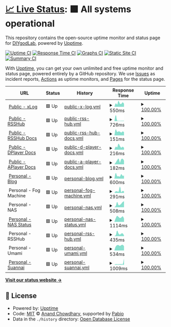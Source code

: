 # [📈 Live Status](https://status.diygod.me): <!--live status--> **🟩 All systems operational**

This repository contains the open-source uptime monitor and status page for [DIYgodLab](https://status.diygod.me), powered by [Upptime](https://github.com/upptime/upptime).

[![Uptime CI](https://github.com/DIYgodLab/upptime/workflows/Uptime%20CI/badge.svg)](https://github.com/DIYgodLab/upptime/actions?query=workflow%3A%22Uptime+CI%22)
[![Response Time CI](https://github.com/DIYgodLab/upptime/workflows/Response%20Time%20CI/badge.svg)](https://github.com/DIYgodLab/upptime/actions?query=workflow%3A%22Response+Time+CI%22)
[![Graphs CI](https://github.com/DIYgodLab/upptime/workflows/Graphs%20CI/badge.svg)](https://github.com/DIYgodLab/upptime/actions?query=workflow%3A%22Graphs+CI%22)
[![Static Site CI](https://github.com/DIYgodLab/upptime/workflows/Static%20Site%20CI/badge.svg)](https://github.com/DIYgodLab/upptime/actions?query=workflow%3A%22Static+Site+CI%22)
[![Summary CI](https://github.com/DIYgodLab/upptime/workflows/Summary%20CI/badge.svg)](https://github.com/DIYgodLab/upptime/actions?query=workflow%3A%22Summary+CI%22)

With [Upptime](https://upptime.js.org), you can get your own unlimited and free uptime monitor and status page, powered entirely by a GitHub repository. We use [Issues](https://github.com/DIYgodLab/upptime/issues) as incident reports, [Actions](https://github.com/DIYgodLab/upptime/actions) as uptime monitors, and [Pages](https://status.diygod.me) for the status page.

<!--start: status pages-->
<!-- This summary is generated by Upptime (https://github.com/upptime/upptime) -->
<!-- Do not edit this manually, your changes will be overwritten -->
<!-- prettier-ignore -->
| URL | Status | History | Response Time | Uptime |
| --- | ------ | ------- | ------------- | ------ |
| <img alt="" src="https://icons.duckduckgo.com/ip3/xlog.app.ico" height="13"> [Public - xLog](https://xlog.app) | 🟩 Up | [public-x-log.yml](https://github.com/DIYgodLab/upptime/commits/HEAD/history/public-x-log.yml) | <details><summary><img alt="Response time graph" src="./graphs/public-x-log/response-time-week.png" height="20"> 550ms</summary><br><a href="https://status.diygod.me/history/public-x-log"><img alt="Response time 523" src="https://img.shields.io/endpoint?url=https%3A%2F%2Fraw.githubusercontent.com%2FDIYgodLab%2Fupptime%2FHEAD%2Fapi%2Fpublic-x-log%2Fresponse-time.json"></a><br><a href="https://status.diygod.me/history/public-x-log"><img alt="24-hour response time 478" src="https://img.shields.io/endpoint?url=https%3A%2F%2Fraw.githubusercontent.com%2FDIYgodLab%2Fupptime%2FHEAD%2Fapi%2Fpublic-x-log%2Fresponse-time-day.json"></a><br><a href="https://status.diygod.me/history/public-x-log"><img alt="7-day response time 550" src="https://img.shields.io/endpoint?url=https%3A%2F%2Fraw.githubusercontent.com%2FDIYgodLab%2Fupptime%2FHEAD%2Fapi%2Fpublic-x-log%2Fresponse-time-week.json"></a><br><a href="https://status.diygod.me/history/public-x-log"><img alt="30-day response time 591" src="https://img.shields.io/endpoint?url=https%3A%2F%2Fraw.githubusercontent.com%2FDIYgodLab%2Fupptime%2FHEAD%2Fapi%2Fpublic-x-log%2Fresponse-time-month.json"></a><br><a href="https://status.diygod.me/history/public-x-log"><img alt="1-year response time 523" src="https://img.shields.io/endpoint?url=https%3A%2F%2Fraw.githubusercontent.com%2FDIYgodLab%2Fupptime%2FHEAD%2Fapi%2Fpublic-x-log%2Fresponse-time-year.json"></a></details> | <details><summary><a href="https://status.diygod.me/history/public-x-log">100.00%</a></summary><a href="https://status.diygod.me/history/public-x-log"><img alt="All-time uptime 99.99%" src="https://img.shields.io/endpoint?url=https%3A%2F%2Fraw.githubusercontent.com%2FDIYgodLab%2Fupptime%2FHEAD%2Fapi%2Fpublic-x-log%2Fuptime.json"></a><br><a href="https://status.diygod.me/history/public-x-log"><img alt="24-hour uptime 100.00%" src="https://img.shields.io/endpoint?url=https%3A%2F%2Fraw.githubusercontent.com%2FDIYgodLab%2Fupptime%2FHEAD%2Fapi%2Fpublic-x-log%2Fuptime-day.json"></a><br><a href="https://status.diygod.me/history/public-x-log"><img alt="7-day uptime 100.00%" src="https://img.shields.io/endpoint?url=https%3A%2F%2Fraw.githubusercontent.com%2FDIYgodLab%2Fupptime%2FHEAD%2Fapi%2Fpublic-x-log%2Fuptime-week.json"></a><br><a href="https://status.diygod.me/history/public-x-log"><img alt="30-day uptime 100.00%" src="https://img.shields.io/endpoint?url=https%3A%2F%2Fraw.githubusercontent.com%2FDIYgodLab%2Fupptime%2FHEAD%2Fapi%2Fpublic-x-log%2Fuptime-month.json"></a><br><a href="https://status.diygod.me/history/public-x-log"><img alt="1-year uptime 99.99%" src="https://img.shields.io/endpoint?url=https%3A%2F%2Fraw.githubusercontent.com%2FDIYgodLab%2Fupptime%2FHEAD%2Fapi%2Fpublic-x-log%2Fuptime-year.json"></a></details>
| <img alt="" src="https://icons.duckduckgo.com/ip3/rsshub.app.ico" height="13"> [Public - RSSHub](https://rsshub.app) | 🟩 Up | [public-rss-hub.yml](https://github.com/DIYgodLab/upptime/commits/HEAD/history/public-rss-hub.yml) | <details><summary><img alt="Response time graph" src="./graphs/public-rss-hub/response-time-week.png" height="20"> 726ms</summary><br><a href="https://status.diygod.me/history/public-rss-hub"><img alt="Response time 926" src="https://img.shields.io/endpoint?url=https%3A%2F%2Fraw.githubusercontent.com%2FDIYgodLab%2Fupptime%2FHEAD%2Fapi%2Fpublic-rss-hub%2Fresponse-time.json"></a><br><a href="https://status.diygod.me/history/public-rss-hub"><img alt="24-hour response time 218" src="https://img.shields.io/endpoint?url=https%3A%2F%2Fraw.githubusercontent.com%2FDIYgodLab%2Fupptime%2FHEAD%2Fapi%2Fpublic-rss-hub%2Fresponse-time-day.json"></a><br><a href="https://status.diygod.me/history/public-rss-hub"><img alt="7-day response time 726" src="https://img.shields.io/endpoint?url=https%3A%2F%2Fraw.githubusercontent.com%2FDIYgodLab%2Fupptime%2FHEAD%2Fapi%2Fpublic-rss-hub%2Fresponse-time-week.json"></a><br><a href="https://status.diygod.me/history/public-rss-hub"><img alt="30-day response time 1901" src="https://img.shields.io/endpoint?url=https%3A%2F%2Fraw.githubusercontent.com%2FDIYgodLab%2Fupptime%2FHEAD%2Fapi%2Fpublic-rss-hub%2Fresponse-time-month.json"></a><br><a href="https://status.diygod.me/history/public-rss-hub"><img alt="1-year response time 926" src="https://img.shields.io/endpoint?url=https%3A%2F%2Fraw.githubusercontent.com%2FDIYgodLab%2Fupptime%2FHEAD%2Fapi%2Fpublic-rss-hub%2Fresponse-time-year.json"></a></details> | <details><summary><a href="https://status.diygod.me/history/public-rss-hub">100.00%</a></summary><a href="https://status.diygod.me/history/public-rss-hub"><img alt="All-time uptime 100.00%" src="https://img.shields.io/endpoint?url=https%3A%2F%2Fraw.githubusercontent.com%2FDIYgodLab%2Fupptime%2FHEAD%2Fapi%2Fpublic-rss-hub%2Fuptime.json"></a><br><a href="https://status.diygod.me/history/public-rss-hub"><img alt="24-hour uptime 100.00%" src="https://img.shields.io/endpoint?url=https%3A%2F%2Fraw.githubusercontent.com%2FDIYgodLab%2Fupptime%2FHEAD%2Fapi%2Fpublic-rss-hub%2Fuptime-day.json"></a><br><a href="https://status.diygod.me/history/public-rss-hub"><img alt="7-day uptime 100.00%" src="https://img.shields.io/endpoint?url=https%3A%2F%2Fraw.githubusercontent.com%2FDIYgodLab%2Fupptime%2FHEAD%2Fapi%2Fpublic-rss-hub%2Fuptime-week.json"></a><br><a href="https://status.diygod.me/history/public-rss-hub"><img alt="30-day uptime 100.00%" src="https://img.shields.io/endpoint?url=https%3A%2F%2Fraw.githubusercontent.com%2FDIYgodLab%2Fupptime%2FHEAD%2Fapi%2Fpublic-rss-hub%2Fuptime-month.json"></a><br><a href="https://status.diygod.me/history/public-rss-hub"><img alt="1-year uptime 100.00%" src="https://img.shields.io/endpoint?url=https%3A%2F%2Fraw.githubusercontent.com%2FDIYgodLab%2Fupptime%2FHEAD%2Fapi%2Fpublic-rss-hub%2Fuptime-year.json"></a></details>
| <img alt="" src="https://icons.duckduckgo.com/ip3/docs.rsshub.app.ico" height="13"> [Public - RSSHub Docs](https://docs.rsshub.app) | 🟩 Up | [public-rss-hub-docs.yml](https://github.com/DIYgodLab/upptime/commits/HEAD/history/public-rss-hub-docs.yml) | <details><summary><img alt="Response time graph" src="./graphs/public-rss-hub-docs/response-time-week.png" height="20"> 151ms</summary><br><a href="https://status.diygod.me/history/public-rss-hub-docs"><img alt="Response time 146" src="https://img.shields.io/endpoint?url=https%3A%2F%2Fraw.githubusercontent.com%2FDIYgodLab%2Fupptime%2FHEAD%2Fapi%2Fpublic-rss-hub-docs%2Fresponse-time.json"></a><br><a href="https://status.diygod.me/history/public-rss-hub-docs"><img alt="24-hour response time 129" src="https://img.shields.io/endpoint?url=https%3A%2F%2Fraw.githubusercontent.com%2FDIYgodLab%2Fupptime%2FHEAD%2Fapi%2Fpublic-rss-hub-docs%2Fresponse-time-day.json"></a><br><a href="https://status.diygod.me/history/public-rss-hub-docs"><img alt="7-day response time 151" src="https://img.shields.io/endpoint?url=https%3A%2F%2Fraw.githubusercontent.com%2FDIYgodLab%2Fupptime%2FHEAD%2Fapi%2Fpublic-rss-hub-docs%2Fresponse-time-week.json"></a><br><a href="https://status.diygod.me/history/public-rss-hub-docs"><img alt="30-day response time 162" src="https://img.shields.io/endpoint?url=https%3A%2F%2Fraw.githubusercontent.com%2FDIYgodLab%2Fupptime%2FHEAD%2Fapi%2Fpublic-rss-hub-docs%2Fresponse-time-month.json"></a><br><a href="https://status.diygod.me/history/public-rss-hub-docs"><img alt="1-year response time 146" src="https://img.shields.io/endpoint?url=https%3A%2F%2Fraw.githubusercontent.com%2FDIYgodLab%2Fupptime%2FHEAD%2Fapi%2Fpublic-rss-hub-docs%2Fresponse-time-year.json"></a></details> | <details><summary><a href="https://status.diygod.me/history/public-rss-hub-docs">100.00%</a></summary><a href="https://status.diygod.me/history/public-rss-hub-docs"><img alt="All-time uptime 99.99%" src="https://img.shields.io/endpoint?url=https%3A%2F%2Fraw.githubusercontent.com%2FDIYgodLab%2Fupptime%2FHEAD%2Fapi%2Fpublic-rss-hub-docs%2Fuptime.json"></a><br><a href="https://status.diygod.me/history/public-rss-hub-docs"><img alt="24-hour uptime 100.00%" src="https://img.shields.io/endpoint?url=https%3A%2F%2Fraw.githubusercontent.com%2FDIYgodLab%2Fupptime%2FHEAD%2Fapi%2Fpublic-rss-hub-docs%2Fuptime-day.json"></a><br><a href="https://status.diygod.me/history/public-rss-hub-docs"><img alt="7-day uptime 100.00%" src="https://img.shields.io/endpoint?url=https%3A%2F%2Fraw.githubusercontent.com%2FDIYgodLab%2Fupptime%2FHEAD%2Fapi%2Fpublic-rss-hub-docs%2Fuptime-week.json"></a><br><a href="https://status.diygod.me/history/public-rss-hub-docs"><img alt="30-day uptime 100.00%" src="https://img.shields.io/endpoint?url=https%3A%2F%2Fraw.githubusercontent.com%2FDIYgodLab%2Fupptime%2FHEAD%2Fapi%2Fpublic-rss-hub-docs%2Fuptime-month.json"></a><br><a href="https://status.diygod.me/history/public-rss-hub-docs"><img alt="1-year uptime 99.99%" src="https://img.shields.io/endpoint?url=https%3A%2F%2Fraw.githubusercontent.com%2FDIYgodLab%2Fupptime%2FHEAD%2Fapi%2Fpublic-rss-hub-docs%2Fuptime-year.json"></a></details>
| <img alt="" src="https://icons.duckduckgo.com/ip3/dplayer.diygod.dev.ico" height="13"> [Public - DPlayer Docs](https://dplayer.diygod.dev) | 🟩 Up | [public-d-player-docs.yml](https://github.com/DIYgodLab/upptime/commits/HEAD/history/public-d-player-docs.yml) | <details><summary><img alt="Response time graph" src="./graphs/public-d-player-docs/response-time-week.png" height="20"> 216ms</summary><br><a href="https://status.diygod.me/history/public-d-player-docs"><img alt="Response time 170" src="https://img.shields.io/endpoint?url=https%3A%2F%2Fraw.githubusercontent.com%2FDIYgodLab%2Fupptime%2FHEAD%2Fapi%2Fpublic-d-player-docs%2Fresponse-time.json"></a><br><a href="https://status.diygod.me/history/public-d-player-docs"><img alt="24-hour response time 134" src="https://img.shields.io/endpoint?url=https%3A%2F%2Fraw.githubusercontent.com%2FDIYgodLab%2Fupptime%2FHEAD%2Fapi%2Fpublic-d-player-docs%2Fresponse-time-day.json"></a><br><a href="https://status.diygod.me/history/public-d-player-docs"><img alt="7-day response time 216" src="https://img.shields.io/endpoint?url=https%3A%2F%2Fraw.githubusercontent.com%2FDIYgodLab%2Fupptime%2FHEAD%2Fapi%2Fpublic-d-player-docs%2Fresponse-time-week.json"></a><br><a href="https://status.diygod.me/history/public-d-player-docs"><img alt="30-day response time 174" src="https://img.shields.io/endpoint?url=https%3A%2F%2Fraw.githubusercontent.com%2FDIYgodLab%2Fupptime%2FHEAD%2Fapi%2Fpublic-d-player-docs%2Fresponse-time-month.json"></a><br><a href="https://status.diygod.me/history/public-d-player-docs"><img alt="1-year response time 170" src="https://img.shields.io/endpoint?url=https%3A%2F%2Fraw.githubusercontent.com%2FDIYgodLab%2Fupptime%2FHEAD%2Fapi%2Fpublic-d-player-docs%2Fresponse-time-year.json"></a></details> | <details><summary><a href="https://status.diygod.me/history/public-d-player-docs">100.00%</a></summary><a href="https://status.diygod.me/history/public-d-player-docs"><img alt="All-time uptime 100.00%" src="https://img.shields.io/endpoint?url=https%3A%2F%2Fraw.githubusercontent.com%2FDIYgodLab%2Fupptime%2FHEAD%2Fapi%2Fpublic-d-player-docs%2Fuptime.json"></a><br><a href="https://status.diygod.me/history/public-d-player-docs"><img alt="24-hour uptime 100.00%" src="https://img.shields.io/endpoint?url=https%3A%2F%2Fraw.githubusercontent.com%2FDIYgodLab%2Fupptime%2FHEAD%2Fapi%2Fpublic-d-player-docs%2Fuptime-day.json"></a><br><a href="https://status.diygod.me/history/public-d-player-docs"><img alt="7-day uptime 100.00%" src="https://img.shields.io/endpoint?url=https%3A%2F%2Fraw.githubusercontent.com%2FDIYgodLab%2Fupptime%2FHEAD%2Fapi%2Fpublic-d-player-docs%2Fuptime-week.json"></a><br><a href="https://status.diygod.me/history/public-d-player-docs"><img alt="30-day uptime 100.00%" src="https://img.shields.io/endpoint?url=https%3A%2F%2Fraw.githubusercontent.com%2FDIYgodLab%2Fupptime%2FHEAD%2Fapi%2Fpublic-d-player-docs%2Fuptime-month.json"></a><br><a href="https://status.diygod.me/history/public-d-player-docs"><img alt="1-year uptime 100.00%" src="https://img.shields.io/endpoint?url=https%3A%2F%2Fraw.githubusercontent.com%2FDIYgodLab%2Fupptime%2FHEAD%2Fapi%2Fpublic-d-player-docs%2Fuptime-year.json"></a></details>
| <img alt="" src="https://icons.duckduckgo.com/ip3/aplayer.js.org.ico" height="13"> [Public - APlayer Docs](https://aplayer.js.org) | 🟩 Up | [public-a-player-docs.yml](https://github.com/DIYgodLab/upptime/commits/HEAD/history/public-a-player-docs.yml) | <details><summary><img alt="Response time graph" src="./graphs/public-a-player-docs/response-time-week.png" height="20"> 182ms</summary><br><a href="https://status.diygod.me/history/public-a-player-docs"><img alt="Response time 204" src="https://img.shields.io/endpoint?url=https%3A%2F%2Fraw.githubusercontent.com%2FDIYgodLab%2Fupptime%2FHEAD%2Fapi%2Fpublic-a-player-docs%2Fresponse-time.json"></a><br><a href="https://status.diygod.me/history/public-a-player-docs"><img alt="24-hour response time 167" src="https://img.shields.io/endpoint?url=https%3A%2F%2Fraw.githubusercontent.com%2FDIYgodLab%2Fupptime%2FHEAD%2Fapi%2Fpublic-a-player-docs%2Fresponse-time-day.json"></a><br><a href="https://status.diygod.me/history/public-a-player-docs"><img alt="7-day response time 182" src="https://img.shields.io/endpoint?url=https%3A%2F%2Fraw.githubusercontent.com%2FDIYgodLab%2Fupptime%2FHEAD%2Fapi%2Fpublic-a-player-docs%2Fresponse-time-week.json"></a><br><a href="https://status.diygod.me/history/public-a-player-docs"><img alt="30-day response time 197" src="https://img.shields.io/endpoint?url=https%3A%2F%2Fraw.githubusercontent.com%2FDIYgodLab%2Fupptime%2FHEAD%2Fapi%2Fpublic-a-player-docs%2Fresponse-time-month.json"></a><br><a href="https://status.diygod.me/history/public-a-player-docs"><img alt="1-year response time 204" src="https://img.shields.io/endpoint?url=https%3A%2F%2Fraw.githubusercontent.com%2FDIYgodLab%2Fupptime%2FHEAD%2Fapi%2Fpublic-a-player-docs%2Fresponse-time-year.json"></a></details> | <details><summary><a href="https://status.diygod.me/history/public-a-player-docs">100.00%</a></summary><a href="https://status.diygod.me/history/public-a-player-docs"><img alt="All-time uptime 100.00%" src="https://img.shields.io/endpoint?url=https%3A%2F%2Fraw.githubusercontent.com%2FDIYgodLab%2Fupptime%2FHEAD%2Fapi%2Fpublic-a-player-docs%2Fuptime.json"></a><br><a href="https://status.diygod.me/history/public-a-player-docs"><img alt="24-hour uptime 100.00%" src="https://img.shields.io/endpoint?url=https%3A%2F%2Fraw.githubusercontent.com%2FDIYgodLab%2Fupptime%2FHEAD%2Fapi%2Fpublic-a-player-docs%2Fuptime-day.json"></a><br><a href="https://status.diygod.me/history/public-a-player-docs"><img alt="7-day uptime 100.00%" src="https://img.shields.io/endpoint?url=https%3A%2F%2Fraw.githubusercontent.com%2FDIYgodLab%2Fupptime%2FHEAD%2Fapi%2Fpublic-a-player-docs%2Fuptime-week.json"></a><br><a href="https://status.diygod.me/history/public-a-player-docs"><img alt="30-day uptime 100.00%" src="https://img.shields.io/endpoint?url=https%3A%2F%2Fraw.githubusercontent.com%2FDIYgodLab%2Fupptime%2FHEAD%2Fapi%2Fpublic-a-player-docs%2Fuptime-month.json"></a><br><a href="https://status.diygod.me/history/public-a-player-docs"><img alt="1-year uptime 100.00%" src="https://img.shields.io/endpoint?url=https%3A%2F%2Fraw.githubusercontent.com%2FDIYgodLab%2Fupptime%2FHEAD%2Fapi%2Fpublic-a-player-docs%2Fuptime-year.json"></a></details>
| <img alt="" src="https://icons.duckduckgo.com/ip3/diygod.cc.ico" height="13"> [Personal - Blog](https://diygod.cc) | 🟩 Up | [personal-blog.yml](https://github.com/DIYgodLab/upptime/commits/HEAD/history/personal-blog.yml) | <details><summary><img alt="Response time graph" src="./graphs/personal-blog/response-time-week.png" height="20"> 600ms</summary><br><a href="https://status.diygod.me/history/personal-blog"><img alt="Response time 633" src="https://img.shields.io/endpoint?url=https%3A%2F%2Fraw.githubusercontent.com%2FDIYgodLab%2Fupptime%2FHEAD%2Fapi%2Fpersonal-blog%2Fresponse-time.json"></a><br><a href="https://status.diygod.me/history/personal-blog"><img alt="24-hour response time 547" src="https://img.shields.io/endpoint?url=https%3A%2F%2Fraw.githubusercontent.com%2FDIYgodLab%2Fupptime%2FHEAD%2Fapi%2Fpersonal-blog%2Fresponse-time-day.json"></a><br><a href="https://status.diygod.me/history/personal-blog"><img alt="7-day response time 600" src="https://img.shields.io/endpoint?url=https%3A%2F%2Fraw.githubusercontent.com%2FDIYgodLab%2Fupptime%2FHEAD%2Fapi%2Fpersonal-blog%2Fresponse-time-week.json"></a><br><a href="https://status.diygod.me/history/personal-blog"><img alt="30-day response time 604" src="https://img.shields.io/endpoint?url=https%3A%2F%2Fraw.githubusercontent.com%2FDIYgodLab%2Fupptime%2FHEAD%2Fapi%2Fpersonal-blog%2Fresponse-time-month.json"></a><br><a href="https://status.diygod.me/history/personal-blog"><img alt="1-year response time 633" src="https://img.shields.io/endpoint?url=https%3A%2F%2Fraw.githubusercontent.com%2FDIYgodLab%2Fupptime%2FHEAD%2Fapi%2Fpersonal-blog%2Fresponse-time-year.json"></a></details> | <details><summary><a href="https://status.diygod.me/history/personal-blog">100.00%</a></summary><a href="https://status.diygod.me/history/personal-blog"><img alt="All-time uptime 100.00%" src="https://img.shields.io/endpoint?url=https%3A%2F%2Fraw.githubusercontent.com%2FDIYgodLab%2Fupptime%2FHEAD%2Fapi%2Fpersonal-blog%2Fuptime.json"></a><br><a href="https://status.diygod.me/history/personal-blog"><img alt="24-hour uptime 100.00%" src="https://img.shields.io/endpoint?url=https%3A%2F%2Fraw.githubusercontent.com%2FDIYgodLab%2Fupptime%2FHEAD%2Fapi%2Fpersonal-blog%2Fuptime-day.json"></a><br><a href="https://status.diygod.me/history/personal-blog"><img alt="7-day uptime 100.00%" src="https://img.shields.io/endpoint?url=https%3A%2F%2Fraw.githubusercontent.com%2FDIYgodLab%2Fupptime%2FHEAD%2Fapi%2Fpersonal-blog%2Fuptime-week.json"></a><br><a href="https://status.diygod.me/history/personal-blog"><img alt="30-day uptime 100.00%" src="https://img.shields.io/endpoint?url=https%3A%2F%2Fraw.githubusercontent.com%2FDIYgodLab%2Fupptime%2FHEAD%2Fapi%2Fpersonal-blog%2Fuptime-month.json"></a><br><a href="https://status.diygod.me/history/personal-blog"><img alt="1-year uptime 100.00%" src="https://img.shields.io/endpoint?url=https%3A%2F%2Fraw.githubusercontent.com%2FDIYgodLab%2Fupptime%2FHEAD%2Fapi%2Fpersonal-blog%2Fuptime-year.json"></a></details>
| <img alt="" src="https://icons.duckduckgo.com/ip3/null.ico" height="13"> Personal - Fog Machine | 🟩 Up | [personal-fog-machine.yml](https://github.com/DIYgodLab/upptime/commits/HEAD/history/personal-fog-machine.yml) | <details><summary><img alt="Response time graph" src="./graphs/personal-fog-machine/response-time-week.png" height="20"> 291ms</summary><br><a href="https://status.diygod.me/history/personal-fog-machine"><img alt="Response time 249" src="https://img.shields.io/endpoint?url=https%3A%2F%2Fraw.githubusercontent.com%2FDIYgodLab%2Fupptime%2FHEAD%2Fapi%2Fpersonal-fog-machine%2Fresponse-time.json"></a><br><a href="https://status.diygod.me/history/personal-fog-machine"><img alt="24-hour response time 219" src="https://img.shields.io/endpoint?url=https%3A%2F%2Fraw.githubusercontent.com%2FDIYgodLab%2Fupptime%2FHEAD%2Fapi%2Fpersonal-fog-machine%2Fresponse-time-day.json"></a><br><a href="https://status.diygod.me/history/personal-fog-machine"><img alt="7-day response time 291" src="https://img.shields.io/endpoint?url=https%3A%2F%2Fraw.githubusercontent.com%2FDIYgodLab%2Fupptime%2FHEAD%2Fapi%2Fpersonal-fog-machine%2Fresponse-time-week.json"></a><br><a href="https://status.diygod.me/history/personal-fog-machine"><img alt="30-day response time 242" src="https://img.shields.io/endpoint?url=https%3A%2F%2Fraw.githubusercontent.com%2FDIYgodLab%2Fupptime%2FHEAD%2Fapi%2Fpersonal-fog-machine%2Fresponse-time-month.json"></a><br><a href="https://status.diygod.me/history/personal-fog-machine"><img alt="1-year response time 249" src="https://img.shields.io/endpoint?url=https%3A%2F%2Fraw.githubusercontent.com%2FDIYgodLab%2Fupptime%2FHEAD%2Fapi%2Fpersonal-fog-machine%2Fresponse-time-year.json"></a></details> | <details><summary><a href="https://status.diygod.me/history/personal-fog-machine">100.00%</a></summary><a href="https://status.diygod.me/history/personal-fog-machine"><img alt="All-time uptime 100.00%" src="https://img.shields.io/endpoint?url=https%3A%2F%2Fraw.githubusercontent.com%2FDIYgodLab%2Fupptime%2FHEAD%2Fapi%2Fpersonal-fog-machine%2Fuptime.json"></a><br><a href="https://status.diygod.me/history/personal-fog-machine"><img alt="24-hour uptime 100.00%" src="https://img.shields.io/endpoint?url=https%3A%2F%2Fraw.githubusercontent.com%2FDIYgodLab%2Fupptime%2FHEAD%2Fapi%2Fpersonal-fog-machine%2Fuptime-day.json"></a><br><a href="https://status.diygod.me/history/personal-fog-machine"><img alt="7-day uptime 100.00%" src="https://img.shields.io/endpoint?url=https%3A%2F%2Fraw.githubusercontent.com%2FDIYgodLab%2Fupptime%2FHEAD%2Fapi%2Fpersonal-fog-machine%2Fuptime-week.json"></a><br><a href="https://status.diygod.me/history/personal-fog-machine"><img alt="30-day uptime 100.00%" src="https://img.shields.io/endpoint?url=https%3A%2F%2Fraw.githubusercontent.com%2FDIYgodLab%2Fupptime%2FHEAD%2Fapi%2Fpersonal-fog-machine%2Fuptime-month.json"></a><br><a href="https://status.diygod.me/history/personal-fog-machine"><img alt="1-year uptime 100.00%" src="https://img.shields.io/endpoint?url=https%3A%2F%2Fraw.githubusercontent.com%2FDIYgodLab%2Fupptime%2FHEAD%2Fapi%2Fpersonal-fog-machine%2Fuptime-year.json"></a></details>
| <img alt="" src="https://icons.duckduckgo.com/ip3/null.ico" height="13"> Personal - NAS | 🟩 Up | [personal-nas.yml](https://github.com/DIYgodLab/upptime/commits/HEAD/history/personal-nas.yml) | <details><summary><img alt="Response time graph" src="./graphs/personal-nas/response-time-week.png" height="20"> 508ms</summary><br><a href="https://status.diygod.me/history/personal-nas"><img alt="Response time 571" src="https://img.shields.io/endpoint?url=https%3A%2F%2Fraw.githubusercontent.com%2FDIYgodLab%2Fupptime%2FHEAD%2Fapi%2Fpersonal-nas%2Fresponse-time.json"></a><br><a href="https://status.diygod.me/history/personal-nas"><img alt="24-hour response time 840" src="https://img.shields.io/endpoint?url=https%3A%2F%2Fraw.githubusercontent.com%2FDIYgodLab%2Fupptime%2FHEAD%2Fapi%2Fpersonal-nas%2Fresponse-time-day.json"></a><br><a href="https://status.diygod.me/history/personal-nas"><img alt="7-day response time 508" src="https://img.shields.io/endpoint?url=https%3A%2F%2Fraw.githubusercontent.com%2FDIYgodLab%2Fupptime%2FHEAD%2Fapi%2Fpersonal-nas%2Fresponse-time-week.json"></a><br><a href="https://status.diygod.me/history/personal-nas"><img alt="30-day response time 632" src="https://img.shields.io/endpoint?url=https%3A%2F%2Fraw.githubusercontent.com%2FDIYgodLab%2Fupptime%2FHEAD%2Fapi%2Fpersonal-nas%2Fresponse-time-month.json"></a><br><a href="https://status.diygod.me/history/personal-nas"><img alt="1-year response time 571" src="https://img.shields.io/endpoint?url=https%3A%2F%2Fraw.githubusercontent.com%2FDIYgodLab%2Fupptime%2FHEAD%2Fapi%2Fpersonal-nas%2Fresponse-time-year.json"></a></details> | <details><summary><a href="https://status.diygod.me/history/personal-nas">100.00%</a></summary><a href="https://status.diygod.me/history/personal-nas"><img alt="All-time uptime 100.00%" src="https://img.shields.io/endpoint?url=https%3A%2F%2Fraw.githubusercontent.com%2FDIYgodLab%2Fupptime%2FHEAD%2Fapi%2Fpersonal-nas%2Fuptime.json"></a><br><a href="https://status.diygod.me/history/personal-nas"><img alt="24-hour uptime 100.00%" src="https://img.shields.io/endpoint?url=https%3A%2F%2Fraw.githubusercontent.com%2FDIYgodLab%2Fupptime%2FHEAD%2Fapi%2Fpersonal-nas%2Fuptime-day.json"></a><br><a href="https://status.diygod.me/history/personal-nas"><img alt="7-day uptime 100.00%" src="https://img.shields.io/endpoint?url=https%3A%2F%2Fraw.githubusercontent.com%2FDIYgodLab%2Fupptime%2FHEAD%2Fapi%2Fpersonal-nas%2Fuptime-week.json"></a><br><a href="https://status.diygod.me/history/personal-nas"><img alt="30-day uptime 100.00%" src="https://img.shields.io/endpoint?url=https%3A%2F%2Fraw.githubusercontent.com%2FDIYgodLab%2Fupptime%2FHEAD%2Fapi%2Fpersonal-nas%2Fuptime-month.json"></a><br><a href="https://status.diygod.me/history/personal-nas"><img alt="1-year uptime 100.00%" src="https://img.shields.io/endpoint?url=https%3A%2F%2Fraw.githubusercontent.com%2FDIYgodLab%2Fupptime%2FHEAD%2Fapi%2Fpersonal-nas%2Fuptime-year.json"></a></details>
| <img alt="" src="https://icons.duckduckgo.com/ip3/nas-status.diygod.me.ico" height="13"> [Personal - NAS Status](https://nas-status.diygod.me) | 🟩 Up | [personal-nas-status.yml](https://github.com/DIYgodLab/upptime/commits/HEAD/history/personal-nas-status.yml) | <details><summary><img alt="Response time graph" src="./graphs/personal-nas-status/response-time-week.png" height="20"> 1114ms</summary><br><a href="https://status.diygod.me/history/personal-nas-status"><img alt="Response time 1330" src="https://img.shields.io/endpoint?url=https%3A%2F%2Fraw.githubusercontent.com%2FDIYgodLab%2Fupptime%2FHEAD%2Fapi%2Fpersonal-nas-status%2Fresponse-time.json"></a><br><a href="https://status.diygod.me/history/personal-nas-status"><img alt="24-hour response time 812" src="https://img.shields.io/endpoint?url=https%3A%2F%2Fraw.githubusercontent.com%2FDIYgodLab%2Fupptime%2FHEAD%2Fapi%2Fpersonal-nas-status%2Fresponse-time-day.json"></a><br><a href="https://status.diygod.me/history/personal-nas-status"><img alt="7-day response time 1114" src="https://img.shields.io/endpoint?url=https%3A%2F%2Fraw.githubusercontent.com%2FDIYgodLab%2Fupptime%2FHEAD%2Fapi%2Fpersonal-nas-status%2Fresponse-time-week.json"></a><br><a href="https://status.diygod.me/history/personal-nas-status"><img alt="30-day response time 998" src="https://img.shields.io/endpoint?url=https%3A%2F%2Fraw.githubusercontent.com%2FDIYgodLab%2Fupptime%2FHEAD%2Fapi%2Fpersonal-nas-status%2Fresponse-time-month.json"></a><br><a href="https://status.diygod.me/history/personal-nas-status"><img alt="1-year response time 1330" src="https://img.shields.io/endpoint?url=https%3A%2F%2Fraw.githubusercontent.com%2FDIYgodLab%2Fupptime%2FHEAD%2Fapi%2Fpersonal-nas-status%2Fresponse-time-year.json"></a></details> | <details><summary><a href="https://status.diygod.me/history/personal-nas-status">100.00%</a></summary><a href="https://status.diygod.me/history/personal-nas-status"><img alt="All-time uptime 88.78%" src="https://img.shields.io/endpoint?url=https%3A%2F%2Fraw.githubusercontent.com%2FDIYgodLab%2Fupptime%2FHEAD%2Fapi%2Fpersonal-nas-status%2Fuptime.json"></a><br><a href="https://status.diygod.me/history/personal-nas-status"><img alt="24-hour uptime 100.00%" src="https://img.shields.io/endpoint?url=https%3A%2F%2Fraw.githubusercontent.com%2FDIYgodLab%2Fupptime%2FHEAD%2Fapi%2Fpersonal-nas-status%2Fuptime-day.json"></a><br><a href="https://status.diygod.me/history/personal-nas-status"><img alt="7-day uptime 100.00%" src="https://img.shields.io/endpoint?url=https%3A%2F%2Fraw.githubusercontent.com%2FDIYgodLab%2Fupptime%2FHEAD%2Fapi%2Fpersonal-nas-status%2Fuptime-week.json"></a><br><a href="https://status.diygod.me/history/personal-nas-status"><img alt="30-day uptime 89.80%" src="https://img.shields.io/endpoint?url=https%3A%2F%2Fraw.githubusercontent.com%2FDIYgodLab%2Fupptime%2FHEAD%2Fapi%2Fpersonal-nas-status%2Fuptime-month.json"></a><br><a href="https://status.diygod.me/history/personal-nas-status"><img alt="1-year uptime 88.78%" src="https://img.shields.io/endpoint?url=https%3A%2F%2Fraw.githubusercontent.com%2FDIYgodLab%2Fupptime%2FHEAD%2Fapi%2Fpersonal-nas-status%2Fuptime-year.json"></a></details>
| <img alt="" src="https://icons.duckduckgo.com/ip3/null.ico" height="13"> Personal - RSSHub | 🟩 Up | [personal-rss-hub.yml](https://github.com/DIYgodLab/upptime/commits/HEAD/history/personal-rss-hub.yml) | <details><summary><img alt="Response time graph" src="./graphs/personal-rss-hub/response-time-week.png" height="20"> 435ms</summary><br><a href="https://status.diygod.me/history/personal-rss-hub"><img alt="Response time 1788" src="https://img.shields.io/endpoint?url=https%3A%2F%2Fraw.githubusercontent.com%2FDIYgodLab%2Fupptime%2FHEAD%2Fapi%2Fpersonal-rss-hub%2Fresponse-time.json"></a><br><a href="https://status.diygod.me/history/personal-rss-hub"><img alt="24-hour response time 118" src="https://img.shields.io/endpoint?url=https%3A%2F%2Fraw.githubusercontent.com%2FDIYgodLab%2Fupptime%2FHEAD%2Fapi%2Fpersonal-rss-hub%2Fresponse-time-day.json"></a><br><a href="https://status.diygod.me/history/personal-rss-hub"><img alt="7-day response time 435" src="https://img.shields.io/endpoint?url=https%3A%2F%2Fraw.githubusercontent.com%2FDIYgodLab%2Fupptime%2FHEAD%2Fapi%2Fpersonal-rss-hub%2Fresponse-time-week.json"></a><br><a href="https://status.diygod.me/history/personal-rss-hub"><img alt="30-day response time 505" src="https://img.shields.io/endpoint?url=https%3A%2F%2Fraw.githubusercontent.com%2FDIYgodLab%2Fupptime%2FHEAD%2Fapi%2Fpersonal-rss-hub%2Fresponse-time-month.json"></a><br><a href="https://status.diygod.me/history/personal-rss-hub"><img alt="1-year response time 1788" src="https://img.shields.io/endpoint?url=https%3A%2F%2Fraw.githubusercontent.com%2FDIYgodLab%2Fupptime%2FHEAD%2Fapi%2Fpersonal-rss-hub%2Fresponse-time-year.json"></a></details> | <details><summary><a href="https://status.diygod.me/history/personal-rss-hub">100.00%</a></summary><a href="https://status.diygod.me/history/personal-rss-hub"><img alt="All-time uptime 99.79%" src="https://img.shields.io/endpoint?url=https%3A%2F%2Fraw.githubusercontent.com%2FDIYgodLab%2Fupptime%2FHEAD%2Fapi%2Fpersonal-rss-hub%2Fuptime.json"></a><br><a href="https://status.diygod.me/history/personal-rss-hub"><img alt="24-hour uptime 100.00%" src="https://img.shields.io/endpoint?url=https%3A%2F%2Fraw.githubusercontent.com%2FDIYgodLab%2Fupptime%2FHEAD%2Fapi%2Fpersonal-rss-hub%2Fuptime-day.json"></a><br><a href="https://status.diygod.me/history/personal-rss-hub"><img alt="7-day uptime 100.00%" src="https://img.shields.io/endpoint?url=https%3A%2F%2Fraw.githubusercontent.com%2FDIYgodLab%2Fupptime%2FHEAD%2Fapi%2Fpersonal-rss-hub%2Fuptime-week.json"></a><br><a href="https://status.diygod.me/history/personal-rss-hub"><img alt="30-day uptime 98.92%" src="https://img.shields.io/endpoint?url=https%3A%2F%2Fraw.githubusercontent.com%2FDIYgodLab%2Fupptime%2FHEAD%2Fapi%2Fpersonal-rss-hub%2Fuptime-month.json"></a><br><a href="https://status.diygod.me/history/personal-rss-hub"><img alt="1-year uptime 99.79%" src="https://img.shields.io/endpoint?url=https%3A%2F%2Fraw.githubusercontent.com%2FDIYgodLab%2Fupptime%2FHEAD%2Fapi%2Fpersonal-rss-hub%2Fuptime-year.json"></a></details>
| <img alt="" src="https://icons.duckduckgo.com/ip3/null.ico" height="13"> Personal - Umami | 🟩 Up | [personal-umami.yml](https://github.com/DIYgodLab/upptime/commits/HEAD/history/personal-umami.yml) | <details><summary><img alt="Response time graph" src="./graphs/personal-umami/response-time-week.png" height="20"> 534ms</summary><br><a href="https://status.diygod.me/history/personal-umami"><img alt="Response time 721" src="https://img.shields.io/endpoint?url=https%3A%2F%2Fraw.githubusercontent.com%2FDIYgodLab%2Fupptime%2FHEAD%2Fapi%2Fpersonal-umami%2Fresponse-time.json"></a><br><a href="https://status.diygod.me/history/personal-umami"><img alt="24-hour response time 463" src="https://img.shields.io/endpoint?url=https%3A%2F%2Fraw.githubusercontent.com%2FDIYgodLab%2Fupptime%2FHEAD%2Fapi%2Fpersonal-umami%2Fresponse-time-day.json"></a><br><a href="https://status.diygod.me/history/personal-umami"><img alt="7-day response time 534" src="https://img.shields.io/endpoint?url=https%3A%2F%2Fraw.githubusercontent.com%2FDIYgodLab%2Fupptime%2FHEAD%2Fapi%2Fpersonal-umami%2Fresponse-time-week.json"></a><br><a href="https://status.diygod.me/history/personal-umami"><img alt="30-day response time 582" src="https://img.shields.io/endpoint?url=https%3A%2F%2Fraw.githubusercontent.com%2FDIYgodLab%2Fupptime%2FHEAD%2Fapi%2Fpersonal-umami%2Fresponse-time-month.json"></a><br><a href="https://status.diygod.me/history/personal-umami"><img alt="1-year response time 721" src="https://img.shields.io/endpoint?url=https%3A%2F%2Fraw.githubusercontent.com%2FDIYgodLab%2Fupptime%2FHEAD%2Fapi%2Fpersonal-umami%2Fresponse-time-year.json"></a></details> | <details><summary><a href="https://status.diygod.me/history/personal-umami">100.00%</a></summary><a href="https://status.diygod.me/history/personal-umami"><img alt="All-time uptime 99.72%" src="https://img.shields.io/endpoint?url=https%3A%2F%2Fraw.githubusercontent.com%2FDIYgodLab%2Fupptime%2FHEAD%2Fapi%2Fpersonal-umami%2Fuptime.json"></a><br><a href="https://status.diygod.me/history/personal-umami"><img alt="24-hour uptime 100.00%" src="https://img.shields.io/endpoint?url=https%3A%2F%2Fraw.githubusercontent.com%2FDIYgodLab%2Fupptime%2FHEAD%2Fapi%2Fpersonal-umami%2Fuptime-day.json"></a><br><a href="https://status.diygod.me/history/personal-umami"><img alt="7-day uptime 100.00%" src="https://img.shields.io/endpoint?url=https%3A%2F%2Fraw.githubusercontent.com%2FDIYgodLab%2Fupptime%2FHEAD%2Fapi%2Fpersonal-umami%2Fuptime-week.json"></a><br><a href="https://status.diygod.me/history/personal-umami"><img alt="30-day uptime 98.83%" src="https://img.shields.io/endpoint?url=https%3A%2F%2Fraw.githubusercontent.com%2FDIYgodLab%2Fupptime%2FHEAD%2Fapi%2Fpersonal-umami%2Fuptime-month.json"></a><br><a href="https://status.diygod.me/history/personal-umami"><img alt="1-year uptime 99.72%" src="https://img.shields.io/endpoint?url=https%3A%2F%2Fraw.githubusercontent.com%2FDIYgodLab%2Fupptime%2FHEAD%2Fapi%2Fpersonal-umami%2Fuptime-year.json"></a></details>
| <img alt="" src="https://icons.duckduckgo.com/ip3/suannai.cat.ico" height="13"> [Personal - Suannai](https://suannai.cat) | 🟩 Up | [personal-suannai.yml](https://github.com/DIYgodLab/upptime/commits/HEAD/history/personal-suannai.yml) | <details><summary><img alt="Response time graph" src="./graphs/personal-suannai/response-time-week.png" height="20"> 1009ms</summary><br><a href="https://status.diygod.me/history/personal-suannai"><img alt="Response time 528" src="https://img.shields.io/endpoint?url=https%3A%2F%2Fraw.githubusercontent.com%2FDIYgodLab%2Fupptime%2FHEAD%2Fapi%2Fpersonal-suannai%2Fresponse-time.json"></a><br><a href="https://status.diygod.me/history/personal-suannai"><img alt="24-hour response time 4598" src="https://img.shields.io/endpoint?url=https%3A%2F%2Fraw.githubusercontent.com%2FDIYgodLab%2Fupptime%2FHEAD%2Fapi%2Fpersonal-suannai%2Fresponse-time-day.json"></a><br><a href="https://status.diygod.me/history/personal-suannai"><img alt="7-day response time 1009" src="https://img.shields.io/endpoint?url=https%3A%2F%2Fraw.githubusercontent.com%2FDIYgodLab%2Fupptime%2FHEAD%2Fapi%2Fpersonal-suannai%2Fresponse-time-week.json"></a><br><a href="https://status.diygod.me/history/personal-suannai"><img alt="30-day response time 549" src="https://img.shields.io/endpoint?url=https%3A%2F%2Fraw.githubusercontent.com%2FDIYgodLab%2Fupptime%2FHEAD%2Fapi%2Fpersonal-suannai%2Fresponse-time-month.json"></a><br><a href="https://status.diygod.me/history/personal-suannai"><img alt="1-year response time 528" src="https://img.shields.io/endpoint?url=https%3A%2F%2Fraw.githubusercontent.com%2FDIYgodLab%2Fupptime%2FHEAD%2Fapi%2Fpersonal-suannai%2Fresponse-time-year.json"></a></details> | <details><summary><a href="https://status.diygod.me/history/personal-suannai">100.00%</a></summary><a href="https://status.diygod.me/history/personal-suannai"><img alt="All-time uptime 100.00%" src="https://img.shields.io/endpoint?url=https%3A%2F%2Fraw.githubusercontent.com%2FDIYgodLab%2Fupptime%2FHEAD%2Fapi%2Fpersonal-suannai%2Fuptime.json"></a><br><a href="https://status.diygod.me/history/personal-suannai"><img alt="24-hour uptime 100.00%" src="https://img.shields.io/endpoint?url=https%3A%2F%2Fraw.githubusercontent.com%2FDIYgodLab%2Fupptime%2FHEAD%2Fapi%2Fpersonal-suannai%2Fuptime-day.json"></a><br><a href="https://status.diygod.me/history/personal-suannai"><img alt="7-day uptime 100.00%" src="https://img.shields.io/endpoint?url=https%3A%2F%2Fraw.githubusercontent.com%2FDIYgodLab%2Fupptime%2FHEAD%2Fapi%2Fpersonal-suannai%2Fuptime-week.json"></a><br><a href="https://status.diygod.me/history/personal-suannai"><img alt="30-day uptime 100.00%" src="https://img.shields.io/endpoint?url=https%3A%2F%2Fraw.githubusercontent.com%2FDIYgodLab%2Fupptime%2FHEAD%2Fapi%2Fpersonal-suannai%2Fuptime-month.json"></a><br><a href="https://status.diygod.me/history/personal-suannai"><img alt="1-year uptime 100.00%" src="https://img.shields.io/endpoint?url=https%3A%2F%2Fraw.githubusercontent.com%2FDIYgodLab%2Fupptime%2FHEAD%2Fapi%2Fpersonal-suannai%2Fuptime-year.json"></a></details>

<!--end: status pages-->

[**Visit our status website →**](https://status.diygod.me)

## 📄 License

- Powered by: [Upptime](https://github.com/upptime/upptime)
- Code: [MIT](./LICENSE) © [Anand Chowdhary](https://anandchowdhary.com), supported by [Pabio](https://pabio.com)
- Data in the `./history` directory: [Open Database License](https://opendatacommons.org/licenses/odbl/1-0/)
